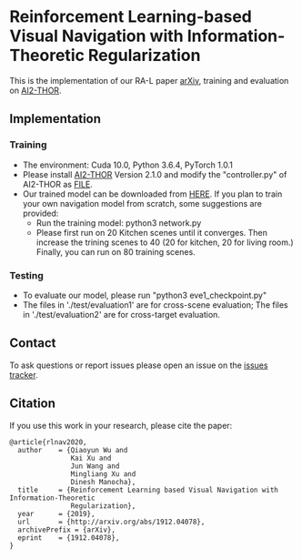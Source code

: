 # Reinforcement Learning-based Visual Navigation with Information-Theoretic Regularization
This is the implementation of our RA-L paper [arXiv](https://arxiv.org/abs/1912.04078), training and evaluation on [AI2-THOR](https://github.com/allenai/ai2thor).<br>

## Implementation
### Training
* The environment: Cuda 10.0, Python 3.6.4, PyTorch 1.0.1 
* Please install [AI2-THOR](https://github.com/allenai/ai2thor) Version 2.1.0 and modify the "controller.py" of AI2-THOR as [FILE](https://github.com/wqynew/RL-based-navigation/blob/main/change.txt).
* Our trained model can be downloaded from [HERE](https://drive.google.com/open?id=182D_0hP7orpJKyDDLlUyV4URwT3Rt0Ux). If you plan to train your own navigation model from scratch, some suggestions are provided:
    * Run the training model: python3 network.py
    * Please first run on 20 Kitchen scenes until it converges. Then increase the trining scenes to 40 (20 for kitchen, 20 for living room.) Finally, you can run on 80 training scenes.
    
### Testing
* To evaluate our model, please run "python3 eve1_checkpoint.py" 
* The files in './test/evaluation1' are for cross-scene evaluation; The files in './test/evaluation2' are for cross-target evaluation.

## Contact
To ask questions or report issues please open an issue on the [issues tracker](https://github.com/wqynew/RL-based-navigation/issues).
## Citation
If you use this work in your research, please cite the paper:
```
@article{rlnav2020,
  author    = {Qiaoyun Wu and
               Kai Xu and
               Jun Wang and
               Mingliang Xu and
               Dinesh Manocha},
  title     = {Reinforcement Learning based Visual Navigation with Information-Theoretic
               Regularization},
  year      = {2019},
  url       = {http://arxiv.org/abs/1912.04078},
  archivePrefix = {arXiv},
  eprint    = {1912.04078},
}
```
